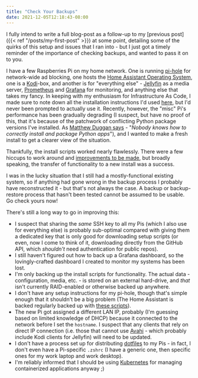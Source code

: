 ```yaml
---
title: "Check Your Backups"
date: 2021-12-05T12:18:43-08:00
---
```

I fully intend to write a full blog-post as a follow-up to my [previous post]({{< ref "/posts/my-first-post" >}}) at some point, detailing some of the quirks of this setup and issues that I ran into - but I just got a timely reminder of the importance of checking backups, and wanted to pass it on to you.

I have a few Raspberries Pi on my home network. One is running [pi-hole](https://pi-hole.net/) for network-wide ad blocking, one hosts the [Home Assistant Operating System](https://www.home-assistant.io/), one is a [Kodi](https://kodi.tv/)-box, and another is for "everything else" - [Jellyfin](https://jellyfin.org/) as a media server, [Prometheus](https://prometheus.io/) and [Grafana](https://grafana.com/) for monitoring, and anything else that takes my fancy. In keeping with my enthusiasm for Infrastructure As Code, I made sure to note down all the installation instructions I'd used [here](https://github.com/scubbo/pi-tools/tree/main/scripts-on-pi), but I'd never been prompted to actually use it. Recently, however, the "misc" Pi's performance has been gradually degrading (I suspect, but have no proof of this, that it's because of the patchwork of conflicting Python package versions I've installed. As [Matthew Duggan says](https://matduggan.com/mistakes/) - "_Nobody knows how to correctly install and package Python apps_"), and I wanted to make a fresh install to get a clearer view of the situation.

Thankfully, the install scripts worked nearly flawlessly. There were a few hiccups to work around and [improvements to be made](https://github.com/scubbo/pi-tools/commit/3d9a0c939791a13b95f28e0ee07942547ba981ad), but broadly speaking, the transfer of functionality to a new install was a success.

I was in the lucky situation that I still had a mostly-functional existing system, so if anything had gone wrong in the backup process I probably have reconstructed it - but that's not always the case. A backup or backup-restore process that hasn't been tested cannot be assumed to be usable. Go check yours now!

There's still a long way to go in improving this:
* I suspect that sharing the _same_ SSH key to all my Pis (which I also use for everything else) is probably sub-optimal compared with giving them a dedicated key that is only good for downloading setup scripts (or even, now I come to think of it, downloading directly from the GitHub API, which _shouldn't_ need authentication for public repos).
* I still haven't figured out how to back up a Grafana dashboard, so the lovingly-crafted dashboard I created to monitor my systems has been lost.
* I'm only backing up the install scripts for functionality. The actual data - configuration, media, etc. - is stored on an external hard-drive, and _that_ isn't currently RAID-enabled or otherwise backed up anywhere.
* I don't have any setup instructions for my pi-hole, though that's simple enough that it shouldn't be a big problem (The Home Assistant is backed regularly backed up with [these scripts](https://github.com/scubbo/pi-tools/tree/main/hass-backup)).
* The new Pi got assigned a different LAN IP, probably (I'm guessing based on limited knowledge of DHCP) because it connected to the network before I set the `hostname`. I suspect that any clients that rely on direct IP connection (i.e. those that cannot use [Avahi](https://www.avahi.org/) - which probably include Kodi clients for Jellyfin) will need to be updated.
* I don't have a process set up for distributing [dotfiles](https://github.com/scubbo/dotfiles) to my Pis - in fact, I don't even have a Pi-specific `.zshrc` (I have a generic one, then specific ones for my work laptop and work desktop).
* I'm reliably informed that I should be using [Kubernetes](https://kubernetes.io/) for managing containerized applications anyway ;)
